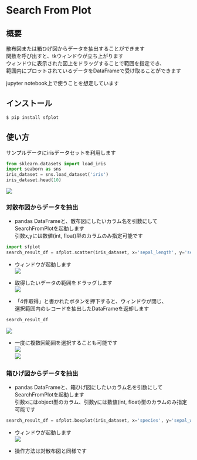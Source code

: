 # Search From Plot  

## 概要  
散布図または箱ひげ図からデータを抽出することができます  
関数を呼び出すと、tkウィンドウが立ち上がります  
ウィンドウに表示された図上をドラッグすることで範囲を指定でき、  
範囲内にプロットされているデータをDataFrameで受け取ることができます  

jupyter notebook上で使うことを想定しています  

## インストール
```bash
$ pip install sfplot
```

## 使い方  
サンプルデータにirisデータセットを利用します  
```python
from sklearn.datasets import load_iris
import seaborn as sns
iris_dataset = sns.load_dataset('iris')
iris_dataset.head(10)
```

![](https://gitlab.com/kegeppa/public/raw/master/SearchFromPlot/.sample_images/image_01.png)  

### 対散布図からデータを抽出  
* pandas DataFrameと、散布図にしたいカラム名を引数にしてSearchFromPlotを起動します  
  引数x,yには数値(int, float)型のカラムのみ指定可能です
```python
import sfplot
search_result_df = sfplot.scatter(iris_dataset, x='sepal_length', y='sepal_width')
```
* ウィンドウが起動します  
![](https://gitlab.com/kegeppa/public/raw/master/SearchFromPlot/.sample_images/image_02.png)  

* 取得したいデータの範囲をドラッグします  
![](https://gitlab.com/kegeppa/public/raw/master/SearchFromPlot/.sample_images/image_03.png)  

* 「4件取得」と書かれたボタンを押下すると、ウィンドウが閉じ、  
  選択範囲内のレコードを抽出したDataFrameを返却します  
```python
search_result_df
```
![](https://gitlab.com/kegeppa/public/raw/master/SearchFromPlot/.sample_images/image_04.png)  

* 一度に複数回範囲を選択することも可能です  
![](https://gitlab.com/kegeppa/public/raw/master/SearchFromPlot/.sample_images/image_05.png)  
![](https://gitlab.com/kegeppa/public/raw/master/SearchFromPlot/.sample_images/image_06.png)  

### 箱ひげ図からデータを抽出  
* pandas DataFrameと、箱ひげ図にしたいカラム名を引数にしてSearchFromPlotを起動します  
  引数xにはobject型のカラム、引数yには数値(int, float)型のカラムのみ指定可能です  
```python
search_result_df = sfplot.boxplot(iris_dataset, x='species', y='sepal_width')
```
* ウィンドウが起動します  
![](https://gitlab.com/kegeppa/public/raw/master/SearchFromPlot/.sample_images/image_07.png)  

* 操作方法は対散布図と同様です  

